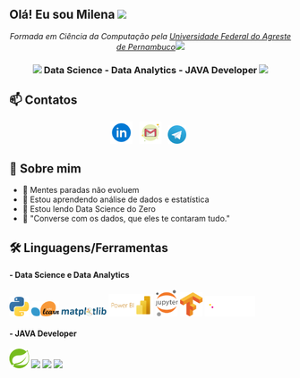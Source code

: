<h2> Olá! Eu sou Milena <img src="https://media.giphy.com/media/kReKcfrs1YoTmt2AQt/giphy.gif" width="50"></h2>
<div align="center">
  <p>
    <em>Formada em Ciência da Computação pela <a href="http://ufape.edu.br/">Universidade Federal do Agreste de Pernambuco</a><img                      src="https://media.giphy.com/media/QytPgSOH9QoYFKBTbh/giphy.gif" width="30">
    </em>
  </p>
 </div>

<div align="center">
<h3><img src="https://media.giphy.com/media/WUlplcMpOCEmTGBtBW/giphy.gif" width="30">  Data Science - Data Analytics - JAVA Developer <img src="https://media.giphy.com/media/WUlplcMpOCEmTGBtBW/giphy.gif" width="30">  </h3>
</div>

## :mailbox: Contatos 

<div align="center">
<a href="[https://www.linkedin.com/in/hemant-j-85518a195/](https://www.linkedin.com/in/milenamaced/)"><img height="40" src="https://github.com/MilenaMaced/MilenaMaced/blob/main/imagens/linkedIn.png"></a>&nbsp;&nbsp;
<a href="milenasantosmcd@gmail.com"><img height="40" src="https://github.com/MilenaMaced/MilenaMaced/blob/main/imagens/gmail.png"></a>&nbsp;&nbsp;
<a href="https://t.me/milenamcd"><img height="33" src="https://github.com/MilenaMaced/MilenaMaced/blob/main/imagens/telegram.svg"></a>&nbsp;&nbsp;
  
</div>

## 🙈 Sobre mim 
- 🎯 Mentes paradas não evoluem  
- 🔨 Estou aprendendo análise de dados e estatística
- 📘  Estou lendo Data Science do Zero
- 🎲 "Converse com os dados, que eles te contaram tudo."

## 🛠 Linguagens/Ferramentas 
<div>
 
  <h4> - Data Science e Data Analytics  </h4>
  <img src="https://github.com/MilenaMaced/MilenaMaced/blob/main/imagens/python.svg" width="35">
  <img src="https://github.com/MilenaMaced/MilenaMaced/blob/main/imagens/scikit-learn.svg" width="50">
  <img src="https://github.com/MilenaMaced/MilenaMaced/blob/main/imagens/matplotlib.svg" width="80"> 
  <img src="https://github.com/MilenaMaced/MilenaMaced/blob/main/imagens/power-bi.svg" width="80"> 
  <img src="https://github.com/MilenaMaced/MilenaMaced/blob/main/imagens/jupyter.svg" width="40"> 
  <img src="https://github.com/MilenaMaced/MilenaMaced/blob/main/imagens/tensorflow.svg" width="40"> 
  <img src="https://github.com/MilenaMaced/MilenaMaced/blob/main/imagens/panda.svg" width="90"> 
  
  <h4> - JAVA Developer </h4>
  <img src="https://github.com/MilenaMaced/MilenaMaced/blob/main/imagens/spring.svg" width="35"> 
  <img width="40" src="https://cdn.jsdelivr.net/gh/devicons/devicon/icons/java/java-original.svg">
  <img  width="40" src="https://cdn.jsdelivr.net/gh/devicons/devicon/icons/postgresql/postgresql-original.svg">
 <a href="https://skillicons.dev">
    <img src="https://skillicons.dev/icons?i=git,js,html,css"  width="180" />
  </a>
</div>

 
